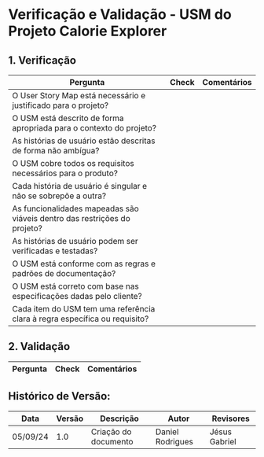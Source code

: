 # Verificação e Validação - USM do Projeto Calorie Explorer

## 1. Verificação

Pergunta | Check | Comentários
-------- | ----- | ----------
O User Story Map está necessário e justificado para o projeto? | |
O USM está descrito de forma apropriada para o contexto do projeto? | |
As histórias de usuário estão descritas de forma não ambígua? | |
O USM cobre todos os requisitos necessários para o produto? | |
Cada história de usuário é singular e não se sobrepõe a outra? | |
As funcionalidades mapeadas são viáveis dentro das restrições do projeto? | |
As histórias de usuário podem ser verificadas e testadas? | |
O USM está conforme com as regras e padrões de documentação? | |
O USM está correto com base nas especificações dadas pelo cliente? | |
Cada item do USM tem uma referência clara à regra específica ou requisito? | |


## 2. Validação

Pergunta | Check | Comentários
-------- | ----- | ----------

## Histórico de Versão:
Data | Versão | Descrição | Autor | Revisores 
---- | ------ | --------- | ----- | ---------
05/09/24 | 1.0 | Criação do documento | Daniel Rodrigues | Jésus Gabriel